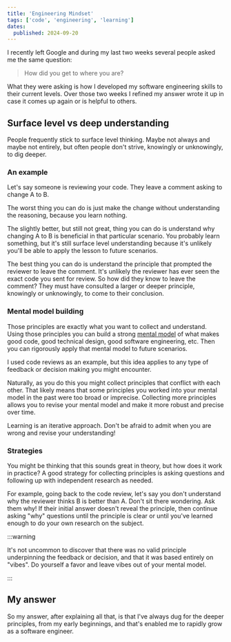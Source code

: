 ```yaml
---
title: 'Engineering Mindset'
tags: ['code', 'engineering', 'learning']
dates:
  published: 2024-09-20
---
```


I recently left Google and during my last two weeks several people asked me the
same question:

> How did you get to where you are?

What they were asking is how I developed my software engineering skills to their
current levels. Over those two weeks I refined my answer wrote it up in case it
comes up again or is helpful to others.

## Surface level vs deep understanding

People frequently stick to surface level thinking. Maybe not always and maybe
not entirely, but often people don't strive, knowingly or unknowingly, to dig
deeper.

### An example

Let's say someone is reviewing your code. They leave a comment asking to change
A to B.

The worst thing you can do is just make the change without understanding the
reasoning, because you learn nothing.

The slightly better, but still not great, thing you can do is understand why
changing A to B is beneficial in that particular scenario. You probably learn
something, but it's still surface level understanding because it's unlikely
you'll be able to apply the lesson to future scenarios.

The best thing you can do is understand the principle that prompted the reviewer
to leave the comment. It's unlikely the reviewer has ever seen the exact code
you sent for review. So how did they know to leave the comment? They must have
consulted a larger or deeper principle, knowingly or unknowingly, to come to
their conclusion.

### Mental model building

Those principles are exactly what you want to collect and understand. Using
those principles you can build a strong
[mental model](https://en.wikipedia.org/wiki/Mental_model) of what makes good
code, good technical design, good software engineering, etc. Then you can
rigorously apply that mental model to future scenarios.

I used code reviews as an example, but this idea applies to any type of feedback
or decision making you might encounter.

Naturally, as you do this you might collect principles that conflict with each
other. That likely means that some principles you worked into your mental model
in the past were too broad or imprecise. Collecting more principles allows you
to revise your mental model and make it more robust and precise over time.

Learning is an iterative approach. Don't be afraid to admit when you are wrong
and revise your understanding!

### Strategies

You might be thinking that this sounds great in theory, but how does it work in
practice? A good strategy for collecting principles is asking questions and
following up with independent research as needed.

For example, going back to the code review, let's say you don't understand why
the reviewer thinks B is better than A. Don't sit there wondering. Ask them why!
If their initial answer doesn't reveal the principle, then continue asking "why"
questions until the principle is clear or until you've learned enough to do your
own research on the subject.

:::warning

It's not uncommon to discover that there was no valid principle underpinning the
feedback or decision, and that it was based entirely on "vibes". Do yourself a
favor and leave vibes out of your mental model.

:::

## My answer

So my answer, after explaining all that, is that I've always dug for the deeper
principles, from my early beginnings, and that's enabled me to rapidly grow as a
software engineer.
